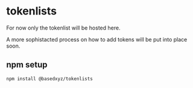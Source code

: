 # tokenlists

For now only the tokenlist will be hosted here.

A more sophistacted process on how to add tokens will be put into place soon.

## npm setup

```bash
npm install @basedxyz/tokenlists
```

